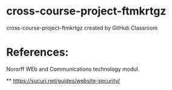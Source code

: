 # cross-course-project-ftmkrtgz

cross-course-project-ftmkrtgz created by GitHub Classroom

# References: 

 Nororff WEb and Communications technology modul.
 
** https://sucuri.net/guides/website-security/
